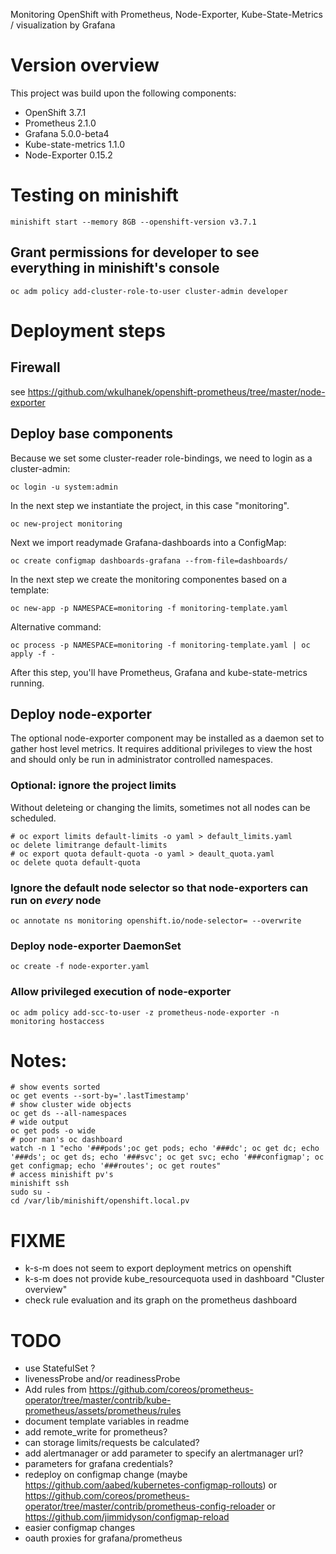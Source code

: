 Monitoring OpenShift with Prometheus, Node-Exporter, Kube-State-Metrics / visualization by Grafana

# Version overview
This project was build upon the following components:
* OpenShift 3.7.1 
* Prometheus 2.1.0  
* Grafana 5.0.0-beta4
* Kube-state-metrics 1.1.0
* Node-Exporter 0.15.2

# Testing on minishift
```
minishift start --memory 8GB --openshift-version v3.7.1
```
## Grant permissions for developer to see everything in minishift's console
```
oc adm policy add-cluster-role-to-user cluster-admin developer
```

# Deployment steps

## Firewall 
see https://github.com/wkulhanek/openshift-prometheus/tree/master/node-exporter

## Deploy base components
Because we set some cluster-reader role-bindings, we need to login as a cluster-admin:
```
oc login -u system:admin
```

In the next step we instantiate the project, in this case "monitoring". 
```
oc new-project monitoring
```

Next we import readymade Grafana-dashboards into a ConfigMap:
```
oc create configmap dashboards-grafana --from-file=dashboards/
```

In the next step we create the monitoring componentes based on a template:
```
oc new-app -p NAMESPACE=monitoring -f monitoring-template.yaml
```
Alternative command:
```
oc process -p NAMESPACE=monitoring -f monitoring-template.yaml | oc apply -f -
```

After this step, you'll have Prometheus, Grafana and kube-state-metrics running.

## Deploy node-exporter

The optional node-exporter component may be installed as a daemon set to gather host level metrics. It requires additional privileges to view the host and should only be run in administrator controlled namespaces.

### Optional: ignore the project limits
Without deleteing or changing the limits, sometimes not all nodes can be scheduled.
```
# oc export limits default-limits -o yaml > default_limits.yaml
oc delete limitrange default-limits
# oc export quota default-quota -o yaml > deault_quota.yaml
oc delete quota default-quota
```

### Ignore the default node selector so that node-exporters can run on _every_ node
```
oc annotate ns monitoring openshift.io/node-selector= --overwrite
```

### Deploy node-exporter DaemonSet
```
oc create -f node-exporter.yaml
```

### Allow privileged execution of node-exporter
```
oc adm policy add-scc-to-user -z prometheus-node-exporter -n monitoring hostaccess
```

# Notes: 
```
# show events sorted
oc get events --sort-by='.lastTimestamp'
# show cluster wide objects
oc get ds --all-namespaces
# wide output
oc get pods -o wide
# poor man's oc dashboard
watch -n 1 "echo '###pods';oc get pods; echo '###dc'; oc get dc; echo '###ds'; oc get ds; echo '###svc'; oc get svc; echo '###configmap'; oc get configmap; echo '###routes'; oc get routes"
# access minishift pv's
minishift ssh
sudo su -
cd /var/lib/minishift/openshift.local.pv
```

# FIXME
* k-s-m does not seem to export deployment metrics on openshift
* k-s-m does not provide kube_resourcequota used in dashboard "Cluster overview"
* check rule evaluation and its graph on the prometheus dashboard

# TODO
* use StatefulSet ?
* livenessProbe and/or readinessProbe
* Add rules from https://github.com/coreos/prometheus-operator/tree/master/contrib/kube-prometheus/assets/prometheus/rules
* document template variables in readme
* add remote_write for prometheus?
* can storage limits/requests be calculated?
* add alertmanager or add parameter to specify an alertmanager url?
* parameters for grafana credentials?
* redeploy on configmap change (maybe https://github.com/aabed/kubernetes-configmap-rollouts)
  or https://github.com/coreos/prometheus-operator/tree/master/contrib/prometheus-config-reloader
  or https://github.com/jimmidyson/configmap-reload
* easier configmap changes
* oauth proxies for grafana/prometheus
